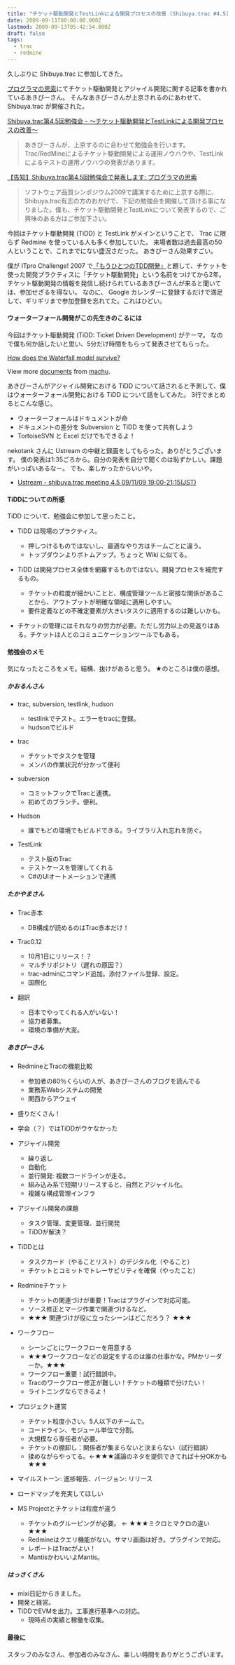 ```yaml
---
title: "チケット駆動開発とTestLinkによる開発プロセスの改善 (Shibuya.trac #4.5)"
date: 2009-09-11T00:00:00.000Z
lastmod: 2009-09-13T05:42:54.000Z
draft: false
tags:
  - trac
  - redmine
---
```


久しぶりに Shibuya.trac に参加してきた。

[プログラマの思索](http://forza.cocolog-nifty.com/blog/)にてチケット駆動開発とアジャイル開発に関する記事を書かれているあきぴーさん。 そんなあきぴーさんが上京されるのにあわせて、 Shibuya.trac が開催された。

[Shibuya.trac第4.5回勉強会 - ～チケット駆動開発とTestLinkによる開発プロセスの改善～](http://sourceforge.jp/projects/shibuya-trac/wiki/meeting%2F04.5)

> あきぴーさんが、上京するのに合わせて勉強会を行います。 Trac/RedMineによるチケット駆動開発による運用ノウハウや、TestLinkによるテストの運用ノウハウの発表があります。

[【告知】Shibuya.trac第4.5回勉強会で発表します: プログラマの思索](http://forza.cocolog-nifty.com/blog/2009/08/shibuyatrac45-4.html)

> ソフトウェア品質シンポジウム2009で講演するために上京する際に、Shibuya.trac有志の方のおかげで、下記の勉強会を開催して頂ける事になりました。僕も、チケット駆動開発とTestLinkについて発表するので、ご興味のある方はご参加下さい。

今回はチケット駆動開発 (TiDD) と TestLink がメインということで、 Trac に限らず Redmine を使っている人も多く参加していた。 来場者数は過去最高の50人ということで、これまでにない盛況さだった。 あきぴーさん効果すごい。

僕が ITpro Challenge! 2007 で[「もうひとつのTDD開発」](/posts/20070907/p01)と題して、チケットを使った開発プラクティスに「チケット駆動開発」という名前をつけてから2年。 チケット駆動開発の情報を発信し続けられているあきぴーさんが来ると聞いては、参加せざるを得ない。 なのに、 Google カレンダーに登録するだけで満足して、ギリギリまで参加登録を忘れてた。これはひどい。

#### ウォーターフォール開発がこの先生きのこるには

今回はチケット駆動開発 (TiDD: Ticket Driven Development) がテーマ。 なので僕も何か話したいと思い、5分だけ時間をもらって発表させてもらった。

[How does the Waterfall model survive?](http://www.slideshare.net/machu/how-does-the-waterfall-model-survive "How does the Waterfall model survive?")

View more [documents](http://www.slideshare.net/) from [machu](http://www.slideshare.net/machu).

あきぴーさんがアジャイル開発における TiDD について話されると予測して、僕はウォーターフォール開発における TiDD について話をしてみた。 3行でまとめるとこんな感じ。

- ウォーターフォールはドキュメントが命
- ドキュメントの差分を Subversion と TiDD を使って共有しよう
- TortoiseSVN と Excel だけでもできるよ！

nekotank さんに Ustream の中継と録画をしてもらった。ありがとうございます。 僕の発表は1:35ごろから。自分の発表を自分で聞くのは恥ずかしい。課題がいっぱいあるなー。 でも、楽しかったからいいや。

- [Ustream - shibuya.trac meeting 4.5 09/11/09 19:00-21:15(JST)](http://www.ustream.tv/recorded/2141591)

#### TiDDについての所感

TiDD について、勉強会に参加して思ったこと。

- TiDD は現場のプラクティス。

  - 押しつけるものではないし、最適なやり方はチームごとに違う。
  - トップダウンよりボトムアップ。ちょっと Wiki に似てる。

- TiDD は開発プロセス全体を網羅するものではない。開発プロセスを補完するもの。

  - チケットの粒度が細かいことと、構成管理ツールと密接な関係があることから、アウトプットが明確な領域に適用しやすい。
  - 要件定義などの不確定要素が大きいタスクに適用するのは難しいかも。

- チケットの管理にはそれなりの労力が必要。ただし労力以上の見返りはある。チケットは人とのコミュニケーションツールでもある。

#### 勉強会のメモ

気になったところをメモ。結構、抜けがあると思う。 ★のところは僕の感想。

##### かおるんさん

- trac, subversion, testlink, hudson

  - testlinkでテスト。エラーをtracに登録。
  - hudsonでビルド

- trac

  - チケットでタスクを管理
  - メンバの作業状況が分かって便利

- subversion

  - コミットフックでTracと連携。
  - 初めてのブランチ。便利。

- Hudson

  - 誰でもどの環境でもビルドできる。ライブラリ入れ忘れを防ぐ。

- TestLink

  - テスト版のTrac
  - テストケースを管理してくれる
  - C#のUIオートメーションで連携

##### たかやまさん

- Trac赤本

  - DB構成が読めるのはTrac赤本だけ！

- Trac0.12

  - 10月1日にリリース！？
  - マルチリポジトリ（遅れの原因？）
  - trac-adminにコマンド追加。添付ファイル登録、設定。
  - 国際化

- 翻訳

  - 日本でやってくれる人がいない！
  - 協力者募集。
  - 環境の準備が大変。

##### あきぴーさん

- RedmineとTracの機能比較

  - 参加者の80％くらいの人が、あきぴーさんのブログを読んでる
  - 業務系Webシステムの開発
  - 関西からアウェイ

- 盛りだくさん！

- 学会（？）ではTiDDがウケなかった

- アジャイル開発

  - 繰り返し
  - 自動化
  - 並行開発: 複数コードラインが走る。
  - 組み込み系で短期リリースすると、自然とアジャイル化。
  - 複雑な構成管理インフラ

- アジャイル開発の課題

  - タスク管理、変更管理、並行開発
  - TiDDが解決？

- TiDDとは

  - タスクカード（やることリスト）のデジタル化（やること）
  - チケットとコミットでトレーサビリティを確保（やったこと）

- Redmineチケット

  - チケットの関連づけが重要！Tracはプラグインで対応可能。
  - ソース修正とマージ作業で関連づけるなど。
  - ★★★ 関連づけが役に立ったシーンはどこだろう？ ★★★

- ワークフロー

  - シーンごとにワークフローを用意する
  - ★★★ワークフローなどの設定をするのは誰の仕事かな。PMかリーダーか。★★★
  - ワークフロー重要！試行錯誤中。
  - Tracのワークフロー修正が難しい！チケットの種類で分けたい！
  - ライトニングならできるよ！

- プロジェクト運営

  - チケット粒度小さい。5人以下のチームで。
  - コードライン、モジュール単位で分割。
  - 大規模なら専任者が必要。
  - チケットの棚卸し：関係者が集まらないと決まらない（試行錯誤）
  - 揉めながらやってる。←★★★議論のネタを提供できてれば十分OKかも★★★

- マイルストーン: 進捗報告、バージョン: リリース

- ロードマップを充実してほしい

- MS Projectとチケットは粒度が違う

  - チケットのグルーピングが必要。 ← ★★★ミクロとマクロの違い★★★
  - Redmineはクエリ機能がない。サマリ画面は好き。プラグインで対応。
  - レポートはTracがよい！
  - MantisかわいいよMantis。

##### はっさくさん

- mixi日記からきました。
- 開発と経営。
- TiDDでEVMを出力。工事進行基準への対応。
  - 現時点の実績と稼働を収集。

#### 最後に

スタッフのみなさん、参加者のみなさん、楽しい時間をありがとうございます。
